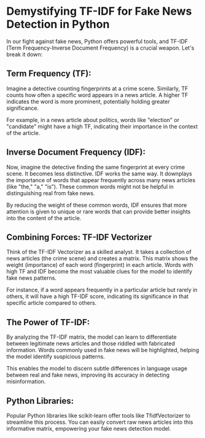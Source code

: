 # Demystifying TF-IDF for Fake News Detection in Python

In our fight against fake news, Python offers powerful tools, and TF-IDF (Term Frequency-Inverse Document Frequency) is a crucial weapon. Let's break it down:

## Term Frequency (TF):

Imagine a detective counting fingerprints at a crime scene. Similarly, TF counts how often a specific word appears in a news article. A higher TF indicates the word is more prominent, potentially holding greater significance.

For example, in a news article about politics, words like "election" or "candidate" might have a high TF, indicating their importance in the context of the article.

## Inverse Document Frequency (IDF):

Now, imagine the detective finding the same fingerprint at every crime scene. It becomes less distinctive. IDF works the same way. It downplays the importance of words that appear frequently across many news articles (like "the," "a," "is"). These common words might not be helpful in distinguishing real from fake news.

By reducing the weight of these common words, IDF ensures that more attention is given to unique or rare words that can provide better insights into the content of the article.

## Combining Forces: TF-IDF Vectorizer

Think of the TF-IDF Vectorizer as a skilled analyst. It takes a collection of news articles (the crime scene) and creates a matrix. This matrix shows the weight (importance) of each word (fingerprint) in each article. Words with high TF and IDF become the most valuable clues for the model to identify fake news patterns.

For instance, if a word appears frequently in a particular article but rarely in others, it will have a high TF-IDF score, indicating its significance in that specific article compared to others.

## The Power of TF-IDF:

By analyzing the TF-IDF matrix, the model can learn to differentiate between legitimate news articles and those riddled with fabricated information. Words commonly used in fake news will be highlighted, helping the model identify suspicious patterns.

This enables the model to discern subtle differences in language usage between real and fake news, improving its accuracy in detecting misinformation.

## Python Libraries:

Popular Python libraries like scikit-learn offer tools like TfidfVectorizer to streamline this process. You can easily convert raw news articles into this informative matrix, empowering your fake news detection model.
